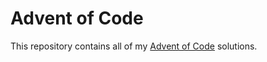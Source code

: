 # Advent of Code

This repository contains all of my [Advent of Code](https://adventofcode.com) solutions.
